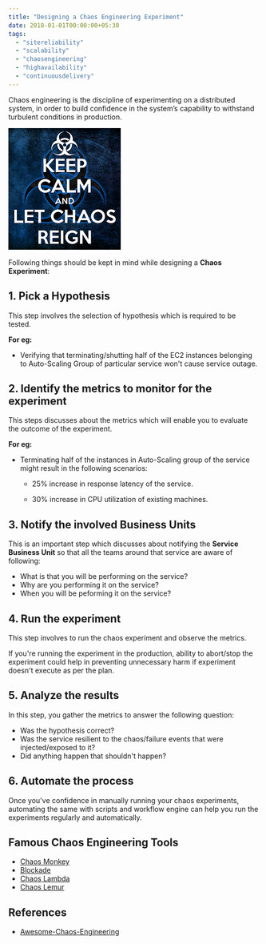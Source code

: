 ```yaml
---
title: "Designing a Chaos Engineering Experiment"
date: 2018-01-01T00:00:00+05:30
tags:
  - "sitereliability"
  - "scalability"
  - "chaosengineering"
  - "highavailability"
  - "continuousdelivery"
---
```


Chaos engineering is the discipline of experimenting on a distributed system,
in order to build confidence in the system’s capability to withstand turbulent
conditions in production.

<!--more-->

![keep_calm_chaos_reign](/images/keep_calm.png)

Following things should be kept in mind while designing a **Chaos Experiment**:

## 1. Pick a Hypothesis

This step involves the selection of hypothesis which is required to be tested.

**For eg:**

- Verifying that terminating/shutting half of the EC2 instances belonging to
  Auto-Scaling Group of particular service won't cause service outage.

## 2. Identify the metrics to monitor for the experiment

This steps discusses about the metrics which will enable you to evaluate the
outcome of the experiment.

**For eg:**

- Terminating half of the instances in Auto-Scaling group of the service might
  result in the following scenarios:
  - 25% increase in response latency of the service.

  - 30% increase in CPU utilization of existing machines.

## 3. Notify the involved Business Units

This is an important step which discusses about notifying the
**Service Business Unit** so that all the teams around that service
are aware of following:

- What is that you will be performing on the service?
- Why are you performing it on the service?
- When you will be peforming it on the service?

## 4. Run the experiment

This step involves to run the chaos experiment and observe the metrics.

If you're running the experiment in the production, ability to abort/stop the
experiment could help in preventing unnecessary harm if experiment
doesn't execute as per the plan.

## 5. Analyze the results

In this step, you gather the metrics to answer the following question:

- Was the hypothesis correct?
- Was the service resilient to the chaos/failure events that were
  injected/exposed to it?
- Did anything happen that shouldn't happen?

## 6. Automate the process

Once you've confidence in manually running your chaos experiments, automating
the same with scripts and workflow engine can help you run the experiments
regularly and automatically.

## Famous Chaos Engineering Tools

- [Chaos Monkey](https://github.com/Netflix/chaosmonkey)
- [Blockade](https://github.com/worstcase/blockade)
- [Chaos Lambda](https://github.com/bbc/chaos-lambda)
- [Chaos Lemur](https://github.com/strepsirrhini-army/chaos-lemur)

## References

- [Awesome-Chaos-Engineering](https://github.com/dastergon/awesome-chaos-engineering)
